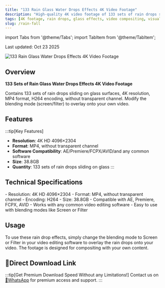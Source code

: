 ```yaml
---
title: "133 Rain Glass Water Drops Effects 4K Video Footage"
description: "High-quality 4K video footage of 133 sets of rain drops sliding on glass surfaces, perfect for compositing in post-production."
tags: [4K footage, rain drops, glass effects, video compositing, visual effects]
slug: /rain-fall
---
```


import Tabs from '@theme/Tabs';
import TabItem from '@theme/TabItem';

Last updated: Oct 23 2025

![133 Rain Glass Water Drops Effects 4K Video Footage](https://www.gfxcamp.com/wp-content/uploads/2025/10/BusyBoxx-V033-Rain-Fall.jpg)

## Overview

**133 Sets of Rain Glass Water Drops Effects 4K Video Footage**

Contains 133 sets of rain drops sliding on glass surfaces, 4K resolution, MP4 format, H264 encoding, without transparent channel. Modify the blending mode (screen/filter) to overlay onto your own video.

## Features

:::tip[Key Features]
- **Resolution**: 4K HD 4096×2304
- **Format**: MP4, without transparent channel
- **Software Compatibility**: AE/Premiere/FCPX/AVID/and any common software
- **Size**: 38.8GB
- **Quantity**: 133 sets of rain drops sliding on glass
:::

## Technical Specifications

<Tabs>
<TabItem value="format" label="Format Details">
- Resolution: 4K HD 4096×2304
- Format: MP4, without transparent channel
- Encoding: H264
- Size: 38.8GB
</TabItem>
<TabItem value="software" label="Software Compatibility">
- Compatible with AE, Premiere, FCPX, AVID
- Works with any common video editing software
- Easy to use with blending modes like Screen or Filter
</TabItem>
</Tabs>

## Usage

To use these rain drop effects, simply change the blending mode to Screen or Filter in your video editing software to overlay the rain drops onto your video. The footage is designed for compositing with your own content.

## 🚀Direct Download Link
:::tip[Get Premium Download Speed Without any Limitations!]
Contact us on [💬WhatsApp](https://wa.me/+861323761083) for premium  access and support.
:::
